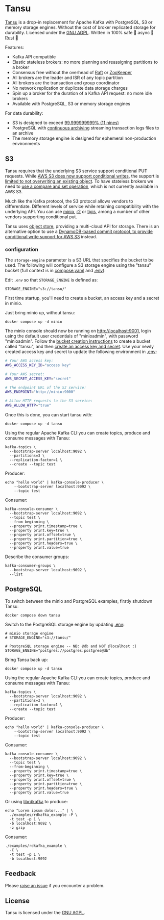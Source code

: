 # Tansu

[Tansu][github-com-tansu-io] is a drop-in replacement for
Apache Kafka with PostgreSQL, S3 or memory storage engines.
Without the cost of broker replicated storage for
durability. Licensed under the [GNU AGPL][agpl-license].
Written in 100% safe 🦺 async 🚀 [Rust][rust-lang-org] 🦀

Features:

- Kafka API compatible
- Elastic stateless brokers: no more planning and reassigning partitions to a broker
- Consensus free without the overhead of [Raft][raft-consensus] or [ZooKeeper][apache-zookeeper]
- All brokers are the leader and ISR of any topic partition
- All brokers are the transaction and group coordinator
- No network replication or duplicate data storage charges
- Spin up a broker for the duration of a Kafka API request: no more idle brokers
- Available with PostgreSQL, S3 or memory storage engines

For data durability:

- S3 is designed to exceed [99.999999999% (11 nines)][aws-s3-storage-classes]
- PostgreSQL with [continuous archiving][continuous-archiving]
  streaming transaction logs files to an archive
- The memory storage engine is designed for ephemeral non-production environments

## S3

Tansu requires that the underlying S3 service support conditional
PUT requests. While
[AWS S3 does now support conditional writes][aws-s3-conditional-writes],
the support is
[limited to not overwriting an existing object][aws-s3-conditional-requests].
To have stateless brokers we need to
[use a compare and set operation][tigris-conditional-writes],
which is not currently available in AWS S3.

Much like the Kafka protocol, the S3 protocol allows vendors to
differentiate. Different levels of service while retaining
compatibility with the underlying API. You can use [minio][min-io],
[r2][cloudflare-r2] or [tigis][tigris-conditional-writes],
among a number of other vendors supporting conditional put.

Tansu uses [object store][crates-io-object-store], providing a
multi-cloud API for storage. There is an alternative option to use a
[DynamoDB-based commit protocol, to provide conditional write support
for AWS S3][object-store-dynamo-conditional-put] instead.

### configuration

The `storage-engine` parameter is a S3 URL that specifies the bucket
to be used. The following will configure a S3 storage engine
using the "tansu" bucket (full context is in
[compose.yaml](compose.yaml) and [.env](.env)):

Edit `.env` so that `STORAGE_ENGINE` is defined as:

```shell
STORAGE_ENGINE="s3://tansu/"
```

First time startup, you'll need to create a bucket, an access key
and a secret in minio.

Just bring minio up, without tansu:

```shell
docker compose up -d minio
```

The minio console should now be running on
[http://localhost:9001](http://localhost:9001), login using
the default user credentials of "minioadmin", with password "minioadmin". Follow
the [bucket creation instructions][minio-create-bucket]
to create a bucket called "tansu", and then
[create an access key and secret][minio-create-access-key].
Use your newly created access key and
secret to update the following environment in [.env](.env):

```bash
# Your AWS access key:
AWS_ACCESS_KEY_ID="access key"

# Your AWS secret:
AWS_SECRET_ACCESS_KEY="secret"

# The endpoint URL of the S3 service:
AWS_ENDPOINT="http://minio:9000"

# Allow HTTP requests to the S3 service:
AWS_ALLOW_HTTP="true"
```

Once this is done, you can start tansu with:

```shell
docker compose up -d tansu
```

Using the regular Apache Kafka CLI you can create topics, produce and consume
messages with Tansu:

```shell
kafka-topics \
  --bootstrap-server localhost:9092 \
  --partitions=3 \
  --replication-factor=1 \
  --create --topic test
```

Producer:

```shell
echo "hello world" | kafka-console-producer \
    --bootstrap-server localhost:9092 \
    --topic test
```

Consumer:

```shell
kafka-console-consumer \
  --bootstrap-server localhost:9092 \
  --topic test \
  --from-beginning \
  --property print.timestamp=true \
  --property print.key=true \
  --property print.offset=true \
  --property print.partition=true \
  --property print.headers=true \
  --property print.value=true
```

Describe the consumer groups:

```shell
kafka-consumer-groups \
  --bootstrap-server localhost:9092 \
  --list
```

## PostgreSQL

To switch between the minio and PostgreSQL examples, firstly
shutdown Tansu:

```shell
docker compose down tansu
```

Switch to the PostgreSQL storage engine by updating [.env](.env):

```env
# minio storage engine
# STORAGE_ENGINE="s3://tansu/"

# PostgreSQL storage engine -- NB: @db and NOT @localhost :)
STORAGE_ENGINE="postgres://postgres:postgres@db"
```

Bring Tansu back up:

```shell
docker compose up -d tansu
```

Using the regular Apache Kafka CLI you can create topics, produce and consume
messages with Tansu:

```shell
kafka-topics \
  --bootstrap-server localhost:9092 \
  --partitions=3 \
  --replication-factor=1 \
  --create --topic test
```

Producer:

```shell
echo "hello world" | kafka-console-producer \
    --bootstrap-server localhost:9092 \
    --topic test
```

Consumer:

```shell
kafka-console-consumer \
  --bootstrap-server localhost:9092 \
  --topic test \
  --from-beginning \
  --property print.timestamp=true \
  --property print.key=true \
  --property print.offset=true \
  --property print.partition=true \
  --property print.headers=true \
  --property print.value=true
```

Or using [librdkafka][librdkafka] to produce:

```shell
echo "Lorem ipsum dolor..." | \
  ./examples/rdkafka_example -P \
  -t test -p 1 \
  -b localhost:9092 \
  -z gzip
```

Consumer:

```shell
./examples/rdkafka_example \
  -C \
  -t test -p 1 \
  -b localhost:9092
```

## Feedback

Please [raise an issue][tansu-issues] if you encounter a problem.

## License

Tansu is licensed under the [GNU AGPL][agpl-license].

[agpl-license]: https://www.gnu.org/licenses/agpl-3.0.en.html
[apache-zookeeper]: https://en.wikipedia.org/wiki/Apache_ZooKeeper
[aws-s3-conditional-requests]: https://docs.aws.amazon.com/AmazonS3/latest/userguide/conditional-requests.html
[aws-s3-conditional-writes]: https://aws.amazon.com/about-aws/whats-new/2024/08/amazon-s3-conditional-writes/
[aws-s3-storage-classes]: https://aws.amazon.com/s3/storage-classes/
[cloudflare-r2]: https://developers.cloudflare.com/r2/
[continuous-archiving]: https://www.postgresql.org/docs/current/continuous-archiving.html
[crates-io-object-store]: https://crates.io/crates/object_store
[github-com-tansu-io]: https://github.com/tansu-io/tansu
[librdkafka]: https://github.com/confluentinc/librdkafka
[min-io]: https://min.io
[minio-create-access-key]: https://min.io/docs/minio/container/administration/console/security-and-access.html#id1
[minio-create-bucket]: https://min.io/docs/minio/container/administration/console/managing-objects.html#creating-buckets
[object-store-dynamo-conditional-put]: https://docs.rs/object_store/0.11.0/object_store/aws/struct.DynamoCommit.html
[raft-consensus]: https://raft.github.io
[rust-lang-org]: https://www.rust-lang.org
[tansu-issues]: https://github.com/tansu-io/tansu/issues
[tigris-conditional-writes]: https://www.tigrisdata.com/blog/s3-conditional-writes/
